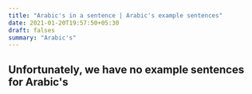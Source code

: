 ```yaml
---
title: "Arabic's in a sentence | Arabic's example sentences"
date: 2021-01-20T19:57:50+05:30
draft: falses
summary: "Arabic's"
---
```

## Unfortunately, we have no example sentences for Arabic's                 
